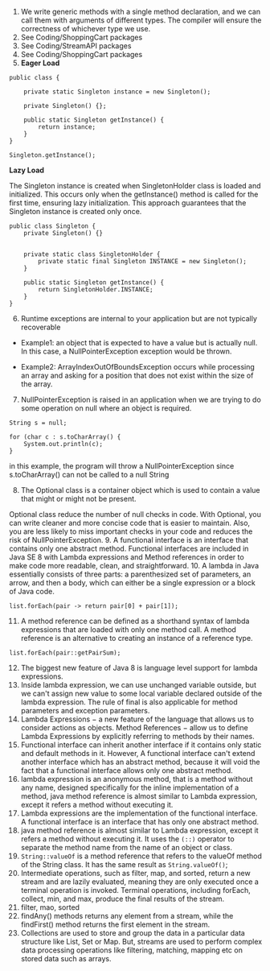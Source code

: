 1. We write generic methods with a single method declaration, and we can call them with arguments of different types. The compiler will ensure the correctness of whichever type we use.
2. See Coding/ShoppingCart packages
3. See Coding/StreamAPI packages
4. See Coding/ShoppingCart packages
5.  **Eager Load**
```
public class {

    private static Singleton instance = new Singleton();
    
    private Singleton() {};
    
    public static Singleton getInstance() {
        return instance;
    }    
}

Singleton.getInstance();
```

**Lazy Load**

The Singleton instance is created when SingletonHolder class is loaded and initialized.
This occurs only when the getInstance() method is called for the first time, ensuring lazy initialization. 
This approach guarantees that the Singleton instance is created only once. 
```
public class Singleton {
    private Singleton() {}
    
    
    private static class SingletonHolder {
        private static final Singleton INSTANCE = new Singleton();
    }
    
    public static Singleton getInstance() {
        return SingletonHolder.INSTANCE;
    }
}
```

6. Runtime exceptions are internal to your application but are not typically recoverable

* Example1: an object that is expected to have a value but is actually null. In this case, a NullPointerException exception would be thrown.

* Example2: ArrayIndexOutOfBoundsException occurs while processing an array and asking for a position that does not exist within the size of the array. 

7. NullPointerException is raised in an application when we are trying to do some operation on null where an object is required. 

```
String s = null;

for (char c : s.toCharArray() {
    System.out.println(c);
}
```
in this example, the program will throw a NullPointerException since s.toCharArray() can not be called to a null String

8. The Optional class is a container object which is used to contain a value that might or might not be present. 

Optional class reduce the number of null checks in code. With Optional, you can write cleaner and more concise code that is easier to maintain.
   Also, you are less likely to miss important checks in your code and reduces the risk of NullPointerException. 
9. A functional interface is an interface that contains only one abstract method. Functional interfaces are included in Java SE 8 with Lambda expressions and Method references in order to make code more readable, clean, and straightforward.
10. A lambda in Java essentially consists of three parts: a parenthesized set of parameters, an arrow, and then a body, which can either be a single expression or a block of Java code. 
```
list.forEach(pair -> return pair[0] + pair[1]);
```
11. A method reference can be defined as a shorthand syntax of lambda expressions that are loaded with only one method call. A method reference is an alternative to creating an instance of a reference type.
```
list.forEach(pair::getPairSum);
```
12. The biggest new feature of Java 8 is language level support for lambda expressions. 
13. Inside lambda expression, we can use unchanged variable outside, but we can't assign new value to some local variable declared outside of the lambda expression.
The rule of final is also applicable for method parameters and exception parameters. 
14. Lambda Expressions − a new feature of the language that allows us to consider actions as objects. Method References − allow us to define Lambda Expressions by explicitly referring to methods by their names. 
15. Functional interface can inherit another interface if it contains only static and default methods in it. However, A functional interface can't extend another interface which has an abstract method, because it will void the fact that a functional interface allows only one abstract method. 
16. lambda expression is an anonymous method, that is a method without any name, designed specifically for the inline implementation of a method, java method reference is almost similar to Lambda expression, except it refers a method without executing it. 
17. Lambda expressions are the implementation of the functional interface. A functional interface is an interface that has only one abstract method. 
18. java method reference is almost similar to Lambda expression, except it refers a method without executing it. It uses the ``(::)`` operator to separate the method name from the name of an object or class.
19. ``String::valueOf`` is a method reference that refers to the valueOf method of the String class. It has the same result as ``String.valueOf()``; 
20. Intermediate operations, such as filter, map, and sorted, return a new stream and are lazily evaluated, meaning they are only executed once a terminal operation is invoked. Terminal operations, including forEach, collect, min, and max, produce the final results of the stream. 
21. filter, mao, sorted 
22. findAny() methods returns any element from a stream, while the findFirst() method returns the first element in the stream. 
23. Collections are used to store and group the data in a particular data structure like List, Set or Map. But, streams are used to perform complex data processing operations like filtering, matching, mapping etc on stored data such as arrays.